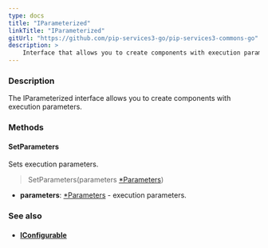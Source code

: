 ```yaml
---
type: docs
title: "IParameterized"
linkTitle: "IParameterized"
gitUrl: "https://github.com/pip-services3-go/pip-services3-commons-go"
description: >
    Interface that allows you to create components with execution parameters.
---
```


### Description

The IParameterized interface allows you to create components with execution parameters.

### Methods

#### SetParameters
Sets execution parameters.

> SetParameters(parameters [*Parameters](../parameters))

- **parameters**: [*Parameters](../parameters) - execution parameters.



### See also
- #### [IConfigurable](../../config/iconfigurable)
